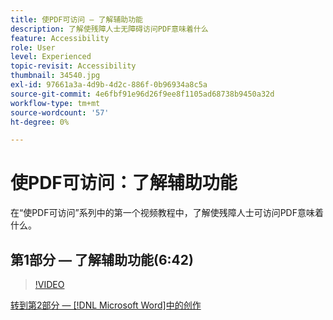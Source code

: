 ```yaml
---
title: 使PDF可访问 — 了解辅助功能
description: 了解使残障人士无障碍访问PDF意味着什么
feature: Accessibility
role: User
level: Experienced
topic-revisit: Accessibility
thumbnail: 34540.jpg
exl-id: 97661a3a-4d9b-4d2c-886f-0b96934a8c5a
source-git-commit: 4e6fbf91e96d26f9ee8f1105ad68738b9450a32d
workflow-type: tm+mt
source-wordcount: '57'
ht-degree: 0%

---
```


# 使PDF可访问：了解辅助功能

在“使PDF可访问”系列中的第一个视频教程中，了解使残障人士可访问PDF意味着什么。

## 第1部分 — 了解辅助功能(6:42)

>[!VIDEO](https://video.tv.adobe.com/v/34540?quality=12&learn=on&hidetitle=true)

[转到第2部分 —  [!DNL Microsoft Word]中的创作](authoring-in-word.md)